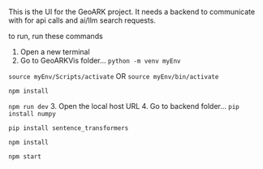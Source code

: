 This is the UI for the GeoARK project. It needs a backend to communicate with for api calls and ai/llm search requests.

to run, run these commands

1. Open a new terminal
2. Go to GeoARKVis folder...
`python -m venv myEnv`

`source myEnv/Scripts/activate` OR `source myEnv/bin/activate`

`npm install`

`npm run dev`
3. Open the local host URL
4. Go to backend folder...
`pip install numpy`

`pip install sentence_transformers`

`npm install`

`npm start`



